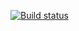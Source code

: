 [![Build status](https://ci.appveyor.com/api/projects/status/vx9aqxs0dik3a50f?svg=true)](https://ci.appveyor.com/project/swesda/postman-echo)
